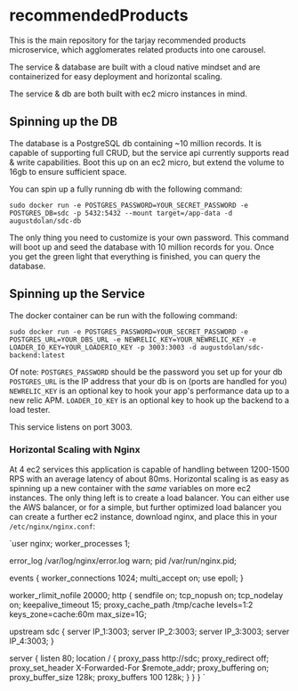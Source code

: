 # recommendedProducts

This is the main repository for the tarjay recommended products microservice, which agglomerates related products into one carousel.

The service & database are built with a cloud native mindset and are containerized for easy deployment and horizontal scaling. 

The service & db are both built with ec2 micro instances in mind.

## Spinning up the DB

The database is a PostgreSQL db containing ~10 million records. It is capable of supporting full CRUD, but the service api currently supports read & write capabilities. Boot this up on an ec2 micro, but extend the volume to 16gb to ensure sufficient space.

You can spin up a fully running db with the following command: 

`sudo docker run -e POSTGRES_PASSWORD=YOUR_SECRET_PASSWORD -e POSTGRES_DB=sdc -p 5432:5432 --mount target=/app-data -d augustdolan/sdc-db`

The only thing you need to customize is your own password. This command will boot up and seed the database with 10 million records for you. Once you get the green light that everything is finished, you can query the database.

## Spinning up the Service

The docker container can be run with the following command:

`sudo docker run -e POSTGRES_PASSWORD=YOUR_SECRET_PASSWORD -e POSTGRES_URL=YOUR_DBS_URL -e NEWRELIC_KEY=YOUR_NEWRELIC_KEY -e LOADER_IO_KEY=YOUR_LOADERIO_KEY -p 3003:3003 -d augustdolan/sdc-backend:latest`

Of note:
`POSTGRES_PASSWORD` should be the password you set up for your db
`POSTGRES_URL` is the IP address that your db is on (ports are handled for you)
`NEWRELIC_KEY` is an optional key to hook your app's performance data up to a new relic APM.
`LOADER_IO_KEY` is an optional key to hook up the backend to a load tester.

This service listens on port 3003.

### Horizontal Scaling with Nginx

At 4 ec2 services this application is capable of handling between 1200-1500 RPS with an average latency of about 80ms. Horizontal scaling is as easy as spinning up a new container with the _same_ variables on more ec2 instances. The only thing left is to create a load balancer. You can either use the AWS balancer, or for a simple, but further optimized load balancer you can create a further ec2 instance, download nginx, and place this in your `/etc/nginx/nginx.conf`:

`user  nginx;
worker_processes  1;

error_log  /var/log/nginx/error.log warn;
pid        /var/run/nginx.pid;


events {
    worker_connections  1024;
    multi_accept on;
    use epoll;
}

worker_rlimit_nofile 20000;
http {
  sendfile on;
  tcp_nopush on;
  tcp_nodelay on;
  keepalive_timeout 15;
  proxy_cache_path /tmp/cache levels=1:2 keys_zone=cache:60m max_size=1G;

  upstream sdc {
    server IP_1:3003;
    server IP_2:3003;
    server IP_3:3003;
    server IP_4:3003;
  }

  server {
    listen 80;
    location / {
      proxy_pass http://sdc;
      proxy_redirect off;
      proxy_set_header X-Forwarded-For $remote_addr;
      proxy_buffering on;
      proxy_buffer_size 128k;
      proxy_buffers 100 128k;
    }
  }
}
`
